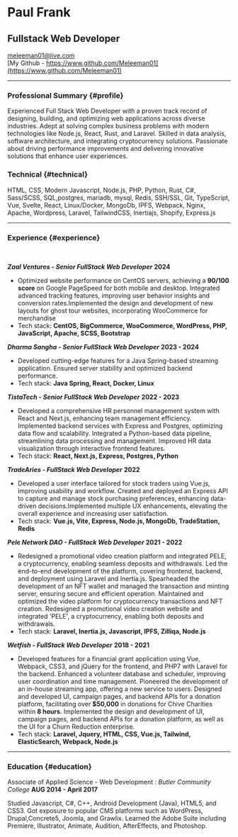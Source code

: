 # Paul Frank
## Fullstack Web Developer

 [meleeman01@live.com](meleeman01@live.com)  
 [My Github - https://www.github.com/Meleeman01](https://www.github.com/Meleeman01)

------

### Professional Summary {#profile}
Experienced Full Stack Web Developer with a proven track record of designing, building, and optimizing web applications across diverse industries. Adept at solving complex business problems with modern technologies like Node.js, React, Rust, and Laravel. Skilled in data analysis, software architecture, and integrating cryptocurrency solutions. Passionate about driving performance improvements and delivering innovative solutions that enhance user experiences.

### Technical {#technical}

<!-- **Frontend**: HTML, CSS, JavaScript (ES6+), Vue.js, React, Svelte, TypeScript, TailwindCSS, SCSS

**Backend**: Node.js, PHP, Python, Rust, C#, Express.js, Laravel, Inertia.js,TypeScript
**Databases**: MySQL, PostgreSQL, MariaDB, MongoDB, Redis  
**DevOps**: Docker, Linux, Nginx, Apache, SSH/SSL, Git  
**eCommerce**: WooCommerce, Shopify, BigCommerce
**Blockchain**: IPFS, Cryptocurrency integration, NFT wallet development  
**Other Tools**: WordPress, Laravel, Inertia.js, Webpack, Vite -->

<p>
HTML, CSS, Modern Javascript, Node.js, PHP, Python, Rust, C#, Sass/SCSS, SQL,postgres, mariadb, mysql, Redis, SSH/SSL, Git, TypeScript, Vue, Svelte, React, Linux/Docker, MongoDb, IPFS, Webpack, Nginx, Apache, Wordpress, Laravel, TailwindCSS, Inertiajs, Shopify, Express.js
</p>

------

### Experience {#experience}
<br>

<b>*Zaal Ventures - Senior FullStack Web Developer*</b>
  __2024__

  - Optimized website performance on CentOS servers, achieving a **90/100 score** on Google PageSpeed for both mobile and desktop. Integrated advanced tracking features, improving user behavior insights and conversion rates.Implemented the design and development of new layouts for ghost tour websites, incorporating WooCommerce for merchandise
  - Tech stack: **CentOS, BigCommerce, WooCommerce, WordPress, PHP, JavaScript, Apache, SCSS, Bootstrap**

  <!-- Increased the speed of websites operated by the company on a CentOS server, brought loading speeds up to a 90 score on google pagespeeds for mobile and desktop websites. Integrated tracking features and implemented new designs onto ghost tours websites, including merchandise using woocommerce and Wordpress -->

<b>*Dharma Sangha - Senior FullStack Web Developer*</b>
  __2023 - 2024__

  - Developed cutting-edge features for a Java Spring-based streaming application. Ensured server stability and optimized backend performance. 
  - Tech stack: **Java Spring, React, Docker, Linux**

<b>*TistaTech - Senior FullStack Web Developer*</b>
  __2022 - 2023__

  - Developed a comprehensive HR personnel management system with React and Next.js, enhancing team management efficiency. Implemented backend services with Express and Postgres, optimizing data flow and scalability. Integrated a Python-based data pipeline, streamlining data processing and management. Improved HR data visualization through interactive frontend features.
  - Tech stack: **React, Next.js, Express, Postgres, Python**

<b>*TradeAries - FullStack Web Developer*</b> 
  __2022__

  - Developed a user interface tailored for stock traders using Vue.js, improving usability and workflow. Created and deployed an Express API to capture and manage stock purchasing preferences, enhancing data-driven decisions.Implemented multiple UX enhancements, elevating the overall experience and increasing user satisfaction.
  - Tech stack: **Vue.js, Vite, Express, Node.js, MongoDb, TradeStation, Redis**
  <!-- Developed UI tailored for stock traders using Vue. Established an Express API to capture and save stock purchasing preferences. Implemented numerous UX enhancements and quality of life improvements to elevate the overall experience of the stock trading web application. -->


<b>*Pele Network DAO - FullStack Web Developer*</b>
  __2021 - 2022__

  - Redesigned a promotional video creation platform and integrated PELE, a cryptocurrency, enabling seamless deposits and withdrawals. Led the end-to-end development of the platform, covering frontend, backend, and deployment using Laravel and Inertia.js. Spearheaded the development of an NFT wallet and managed the transaction and minting server, ensuring secure and efficient operation. Maintained and optimized the video platform for cryptocurrency transactions and NFT creation. Redesigned a promotional video creation website and integrated 'PELE', a cryptocurrency, enabling both deposits and withdrawals.
  - Tech stack: **Laravel, Inertia.js, Javascript, IPFS, Zilliqa, Node.js**
   <!-- Led the end-to-end development covering frontend, backend, and deployment. Spearheaded the creation of an NFT wallet, managed the transaction and minting server, and ensured the seamless operation of the video platform using inertiajs and laravel -->

<b>*Wetfish - FullStack Web Developer*</b>
  __2018 - 2021__

  - Developed features for a financial grant application using Vue, Webpack, CSS3, and jQuery for the frontend, and PHP7 with Laravel for the backend. Enhanced a volunteer database and scheduler, improving user coordination and time management. Pioneered the development of an in-house streaming app, offering a new service to users. Designed and developed UI, campaign pages, and backend APIs for a donation platform, facilitating over **$50,000** in donations for Chive Charities within **8 hours**. Implemented the design and development of UI, campaign pages, and backend APIs for a donation platform, as well as the UI for a Churn Reduction enterprise.
  - Tech stack: **Laravel, Jquery, HTML, CSS, Vue.js, Tailwind, ElasticSearch, Webpack, Node.js**

  <!-- Developed features for a financial grant application utilizing Vue, Webpack, CSS3, and jQuery on the frontend and PHP7 with Laravel on the backend. Enhanced a volunteer database/scheduler and pioneered an in-house streaming app. Implemented the design and development of UI, campaign pages, and backend APIs for a donation platform, as well as the UI for a Churn Reduction enterprise, all using Vue. Notably, one campaign page crafted for Chive Charities amassed over $50,000 within 8 hours. -->
------

<!--
### Notable Accomplishments 

- *Avagate* Added Features to a custom react and php application.
- *TopOut* Fixed a major shopping cart bug in shopify template with Vue js in the first 3 days.
-->

### Education {#education}

Associate of Applied Science - Web Development
: *Butler Community College*
  __AUG 2014 - April 2017__

  Studied Javascript, C#, C++, Android Development (Java), HTML5, and CSS3. Got exposure to popular CMS platforms such as WordPress, Drupal,Concrete5, Joomla, and Grawlix. Learned the Adobe Suite including Premiere, Illustrator, Animate, Audition, AfterEffects, and Photoshop.